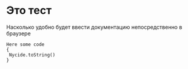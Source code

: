 # Это тест
Насколько удобно будет ввести документацию непосредственно
в браузере 
```
Here some code
{
 Nycide.toString()
}
```

